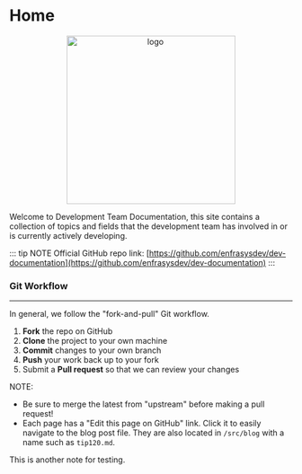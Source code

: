 # Home

<p align="center">
  <img width="300" src="/images/undraw_upload.svg" alt="logo">
</p>

Welcome to Development Team Documentation, this site contains a collection of topics and fields that the development team has involved in or is currently actively developing.

::: tip NOTE
Official GitHub repo link: [https://github.com/enfrasysdev/dev-documentation](https://github.com/enfrasysdev/dev-documentation)
:::

### Git Workflow

---

In general, we follow the "fork-and-pull" Git workflow.

1.  **Fork** the repo on GitHub
2.  **Clone** the project to your own machine
3.  **Commit** changes to your own branch
4.  **Push** your work back up to your fork
5.  Submit a **Pull request** so that we can review your changes

NOTE:

- Be sure to merge the latest from "upstream" before making a pull request!
- Each page has a "Edit this page on GitHub" link. Click it to easily navigate to the blog post file. They are also located in `/src/blog` with a name such as `tip120.md`.

This is another note for testing.
